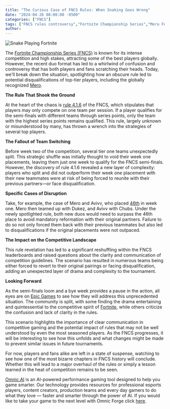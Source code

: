 ```yaml
---
title: "The Curious Case of FNCS Rules: When Snaking Goes Wrong"
date: "2024-04-26 08:00:00 -0500"
categories: ["FNCS"]
tags: ["FNCS rules controversy","Fortnite Championship Series","Mero Fortnite disqualification","FNCS duo format changes","Epic Games rule enforcement","Competitive Fortnite drama","FNCS team switching","FNCS 2024 updates","Fortnite esports rules","FNCS player disqualifications"]
author:
---
```


![Snake Playing Fortnite](/2024-04-26-The-Curious-Case-of-FNCS-Rules-When-Snaking-Goes-Wrong.png)

The [Fortnite Championship Series (FNCS)](https://www.fortnite.com/competitive/news/fortnite-championship-series-2024-details) is known for its intense competition and high stakes, attracting some of the best players globally. However, the recent duo format has led to a whirlwind of confusion and controversy that has both players and fans scratching their heads. Today, we'll break down the situation, spotlighting how an obscure rule led to potential disqualifications of top-tier players, including the globally recognized [Mero](https://fortnite-esports.fandom.com/wiki/Mero/Tournament_Results).

**The Rule That Shook the Ground**

At the heart of the chaos is [rule 4.1.6](https://www.fortnite.com/competitive/news/fortnite-championship-series-2024-official-rules) of the FNCS, which stipulates that players may only compete on one team per session. If a player qualifies for the semi-finals with different teams through series points, only the team with the highest series points remains qualified. This rule, largely unknown or misunderstood by many, has thrown a wrench into the strategies of several top players.

**The Fallout of Team Switching**

Before week two of the competition, several tier one teams unexpectedly split. This strategic shuffle was initially thought to void their week one placements, leaving them just one week to qualify for the FNCS semi-finals. However, the discovery of rule 4.1.6 revealed a new layer of complexity: players who split and did not outperform their week one placement with their new teammates were at risk of being forced to reunite with their previous partners—or face disqualification.

**Specific Cases of Disruption**

Take, for example, the case of Mero and Avivv, who placed [46th](https://kinchanalytics.com/fncs/) in week one. Mero then teamed up with Dukez, and Avivv with Chubs. Under the newly spotlighted rule, both new duos would need to surpass the 46th place to avoid mandatory reformation with their original partners. Failure to do so not only forced them back with their previous teammates but also led to disqualifications if the original placements were not outpaced.

**The Impact on the Competitive Landscape**

This rule revelation has led to a significant reshuffling within the FNCS leaderboards and raised questions about the clarity and communication of competition guidelines. The scenario has resulted in numerous teams being either forced to revert to their original pairings or facing disqualification, adding an unexpected layer of drama and complexity to the tournament.

**Looking Forward**

As the semi-finals loom and a bye week provides a pause in the action, all eyes are on [Epic Games](https://store.epicgames.com/en-US/) to see how they will address this unprecedented situation. The community is split, with some finding the drama entertaining and quintessential to the competitive spirit of [Fortnite](https://www.fortnite.com/), while others criticize the confusion and lack of clarity in the rules.

This scenario highlights the importance of clear communication in competitive gaming and the potential impact of rules that may not be well understood by even the most seasoned players. As the FNCS progresses, it will be interesting to see how this unfolds and what changes might be made to prevent similar issues in future tournaments.

For now, players and fans alike are left in a state of suspense, watching to see how one of the most bizarre chapters in FNCS history will conclude. Whether this will lead to a major overhaul of the rules or simply a lesson learned in the heat of competition remains to be seen.

[Omnic.AI](https://www.omnic.ai/) is an AI-powered performance gaming tool designed to help you game smarter. Our technology provides resources for professional esports players, content creators, production teams and every day gamers to do what they love — faster and smarter through the power of AI. If you would like to take your game to the next level with Omnic Forge click [here](https://forge.omnic.ai/).